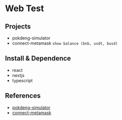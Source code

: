 Web Test
===
## Projects
- pokdeng-simulator
- connect-metamask `show balance (bnb, usdt, busd)`

## Install & Dependence
- react
- nextjs
- typescript

## References
- [pokdeng-simulator](https://xd.adobe.com/view/dbc346b5-ba74-4206-6018-372d4463528f-adf2/grid)
- [connect-metamask](https://blog.etereo.io/how-to-read-the-balance-of-your-metamask-wallet-with-web3-js-6d4c4c364225)
